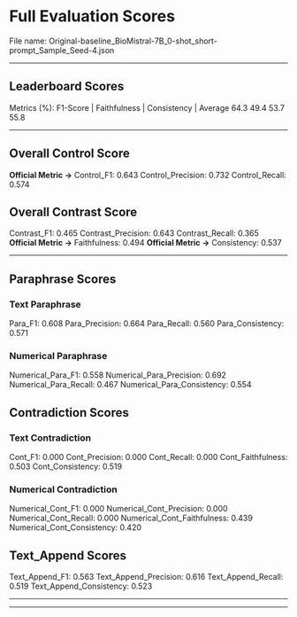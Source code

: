 # Full Evaluation Scores

File name: Original-baseline_BioMistral-7B_0-shot_short-prompt_Sample_Seed-4.json


---

## Leaderboard Scores

Metrics (%): F1-Score | Faithfulness | Consistency | Average
                64.3        49.4          53.7        55.8

---

## Overall Control Score

**Official Metric ->** Control_F1: 0.643
Control_Precision: 0.732
Control_Recall: 0.574

## Overall Contrast Score

Contrast_F1: 0.465
Contrast_Precision: 0.643
Contrast_Recall: 0.365
**Official Metric ->** Faithfulness: 0.494
**Official Metric ->** Consistency: 0.537

---


## Paraphrase Scores


### Text Paraphrase

Para_F1: 0.608
Para_Precision: 0.664
Para_Recall: 0.560
Para_Consistency: 0.571


### Numerical Paraphrase

Numerical_Para_F1: 0.558
Numerical_Para_Precision: 0.692
Numerical_Para_Recall: 0.467
Numerical_Para_Consistency: 0.554


## Contradiction Scores


### Text Contradiction

Cont_F1: 0.000
Cont_Precision: 0.000
Cont_Recall: 0.000
Cont_Faithfulness: 0.503
Cont_Consistency: 0.519


### Numerical Contradiction

Numerical_Cont_F1: 0.000
Numerical_Cont_Precision: 0.000
Numerical_Cont_Recall: 0.000
Numerical_Cont_Faithfulness: 0.439
Numerical_Cont_Consistency: 0.420


## Text_Append Scores

Text_Append_F1: 0.563
Text_Append_Precision: 0.616
Text_Append_Recall: 0.519
Text_Append_Consistency: 0.523

---


---


